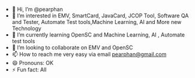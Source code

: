 - 👋 Hi, I’m @pearphan
- 👀 I’m interested in EMV, SmartCard, JavaCard, JCOP Tool, Software QA and Tester, Automate Test tools,Machine Learning, AI and More new Technology
- 🌱 I’m currently learning OpenSC and Machine Learning, AI , Automate test tools
- 💞️ I’m looking to collaborate on EMV and OpenSC
- 📫 How to reach me very easy via email pearphan@gmail.com
- 😄 Pronouns: OK
- ⚡ Fun fact: All

<!---
pearphan/pearphan is a ✨ special ✨ repository because its `README.md` (this file) appears on your GitHub profile.
You can click the Preview link to take a look at your changes.
--->
